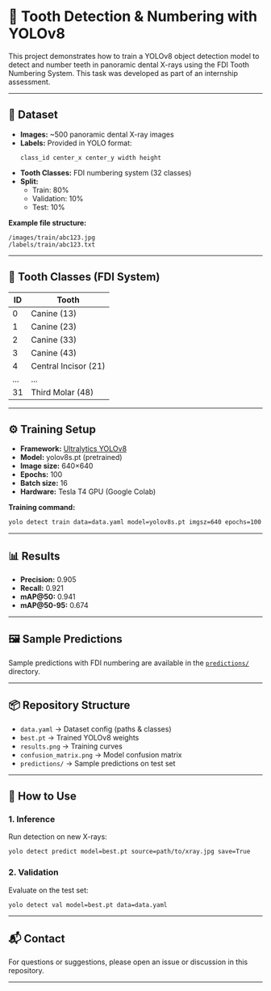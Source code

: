 # 🦷 Tooth Detection & Numbering with YOLOv8

This project demonstrates how to train a YOLOv8 object detection model to detect and number teeth in panoramic dental X-rays using the FDI Tooth Numbering System. This task was developed as part of an internship assessment.

---

## 📂 Dataset

- **Images:** ~500 panoramic dental X-ray images  
- **Labels:** Provided in YOLO format:  
  ```
  class_id center_x center_y width height
  ```
- **Tooth Classes:** FDI numbering system (32 classes)
- **Split:**  
  - Train: 80%  
  - Validation: 10%  
  - Test: 10%

**Example file structure:**
```
/images/train/abc123.jpg
/labels/train/abc123.txt
```

---

## 🧩 Tooth Classes (FDI System)

| ID  | Tooth         |
|-----|--------------|
| 0   | Canine (13)  |
| 1   | Canine (23)  |
| 2   | Canine (33)  |
| 3   | Canine (43)  |
| 4   | Central Incisor (21) |
| ... | ...          |
| 31  | Third Molar (48) |

---

## ⚙️ Training Setup

- **Framework:** [Ultralytics YOLOv8](https://docs.ultralytics.com/)
- **Model:** yolov8s.pt (pretrained)
- **Image size:** 640×640
- **Epochs:** 100
- **Batch size:** 16
- **Hardware:** Tesla T4 GPU (Google Colab)

**Training command:**
```sh
yolo detect train data=data.yaml model=yolov8s.pt imgsz=640 epochs=100 batch=16
```

---

## 📊 Results

- **Precision:** 0.905
- **Recall:** 0.921
- **mAP@50:** 0.941
- **mAP@50-95:** 0.674

---

## 🖼️ Sample Predictions

Sample predictions with FDI numbering are available in the [`predictions/`](predictions/) directory.

---

## 📦 Repository Structure

- `data.yaml` &rarr; Dataset config (paths & classes)
- `best.pt` &rarr; Trained YOLOv8 weights
- `results.png` &rarr; Training curves
- `confusion_matrix.png` &rarr; Model confusion matrix
- `predictions/` &rarr; Sample predictions on test set

---

## 🚀 How to Use

### 1. Inference

Run detection on new X-rays:
```sh
yolo detect predict model=best.pt source=path/to/xray.jpg save=True
```

### 2. Validation

Evaluate on the test set:
```sh
yolo detect val model=best.pt data=data.yaml
```

---

## 📬 Contact

For questions or suggestions, please open an issue or discussion in this repository.

---